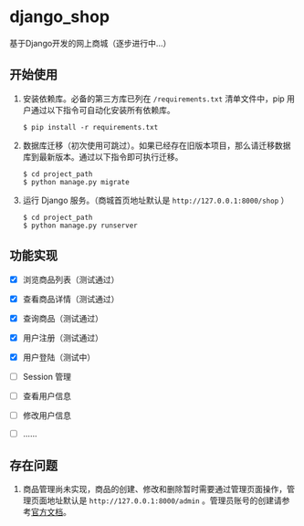 # django_shop

基于Django开发的网上商城（逐步进行中...）


## 开始使用

1. 安装依赖库。必备的第三方库已列在 ``/requirements.txt`` 清单文件中，pip 用户通过以下指令可自动化安装所有依赖库。
   
   ```
   $ pip install -r requirements.txt
   ```
     
2. 数据库迁移（初次使用可跳过）。如果已经存在旧版本项目，那么请迁移数据库到最新版本。通过以下指令即可执行迁移。

   ```
   $ cd project_path
   $ python manage.py migrate
   ```

3. 运行 Django 服务。（商城首页地址默认是 ``http://127.0.0.1:8000/shop`` ）

   ```
   $ cd project_path
   $ python manage.py runserver
   ```


## 功能实现

   * [x] 浏览商品列表（测试通过）
   * [x] 查看商品详情（测试通过）
   * [x] 查询商品（测试通过）
   * [x] 用户注册（测试通过）
   * [x] 用户登陆（测试中）
   * [ ] Session 管理
   * [ ] 查看用户信息
   * [ ] 修改用户信息
   * [ ] ……


## 存在问题

1. 商品管理尚未实现，商品的创建、修改和删除暂时需要通过管理页面操作，管理页面地址默认是 ``http://127.0.0.1:8000/admin`` 。管理员账号的创建请参考[官方文档](https://docs.djangoproject.com/zh-hans/2.1/intro/tutorial02/#introducing-the-django-admin)。
